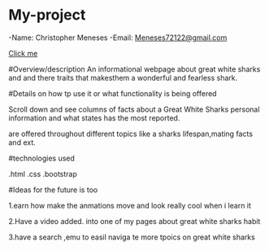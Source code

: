 # My-project
-Name: Christopher Meneses
-Email: Meneses72122@gmail.com


<a href="https://christopermeneses.github.io/My-repo9/">Click me </a>

#Overview/description 
An informational webpage about great white sharks and and there traits that makesthem a wonderful and fearless shark.
 





#Details on how tp use it or what functionality is being offered
 
 Scroll down and see columns of facts about a Great White Sharks personal information and what states has the most reported. <Nav bars> are offered throughout different topics like a sharks lifespan,mating facts and ext.


 #technologies used
 
 .html
 .css
 .bootstrap



 #Ideas for the future is too
 
 1.earn how  make the anmations move and look really cool when i learn it

2.Have a video added. into one of my pages about great white sharks habit


3.have a search ,emu to easil naviga te more tpoics on great white sharks 
